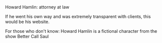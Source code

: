 Howard Hamlin: attorney at law

If he went his own way and was extremely transparent with clients, this would be his website.

For those who don't know: Howard Hamlin is a fictional character from the show Better Call Saul
